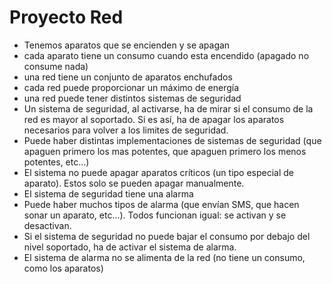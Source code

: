 # Proyecto Red

 - Tenemos aparatos que se encienden y se apagan
 - cada aparato tiene un consumo cuando esta encendido (apagado no
consume nada)
 - una red tiene un conjunto de aparatos enchufados
 - cada red puede proporcionar un máximo de energía
 - una red puede tener distintos sistemas de seguridad
 - Un sistema de seguridad, al activarse, ha de mirar si el consumo de la
red es mayor al soportado.
 Si es así, ha de apagar los aparatos necesarios para volver a los
limites de seguridad.
 - Puede haber distintas implementaciones de sistemas de seguridad
(que apaguen primero los mas potentes, que apaguen primero los
menos potentes, etc...)
 - El sistema no puede apagar aparatos críticos (un tipo especial de
aparato). Estos solo se pueden apagar manualmente.
 - El sistema de seguridad tiene una alarma
 - Puede haber muchos tipos de alarma (que envían SMS, que hacen
sonar un aparato, etc...). Todos funcionan igual: se activan y se
desactivan.
 - Si el sistema de seguridad no puede bajar el consumo por debajo del
nivel soportado, ha de activar el sistema de alarma.
 - El sistema de alarma no se alimenta de la red (no tiene un consumo,
como los aparatos)
